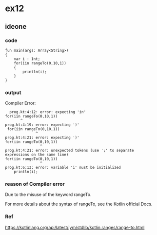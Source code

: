 # ex12
## ideone
### code
    fun main(args: Array<String>) 
    {
	    var i : Int;
	  	for(iin rangeTo(0,10,1))
	  	{
	  		println(i);
	  	}
    }
### output
Compiler Error:
        
      prog.kt:4:12: error: expecting 'in'
  	for(iin rangeTo(0,10,1))
           ^
	prog.kt:4:19: error: expecting ')'
  	 for(iin rangeTo(0,10,1))
                  ^
	prog.kt:4:21: error: expecting ')'
  	for(iin rangeTo(0,10,1))
                    ^
	prog.kt:4:21: error: unexpected tokens (use ';' to separate expressions on the same line)
  	for(iin rangeTo(0,10,1))
                    ^
	prog.kt:6:13: error: variable 'i' must be initialized
  		println(i);

### reason of Compiler error
Due to the misuse of the keyword rangeTo.

For more details about the syntax of rangeTo, see the Kotlin official Docs.

### Ref
https://kotlinlang.org/api/latest/jvm/stdlib/kotlin.ranges/range-to.html
    

